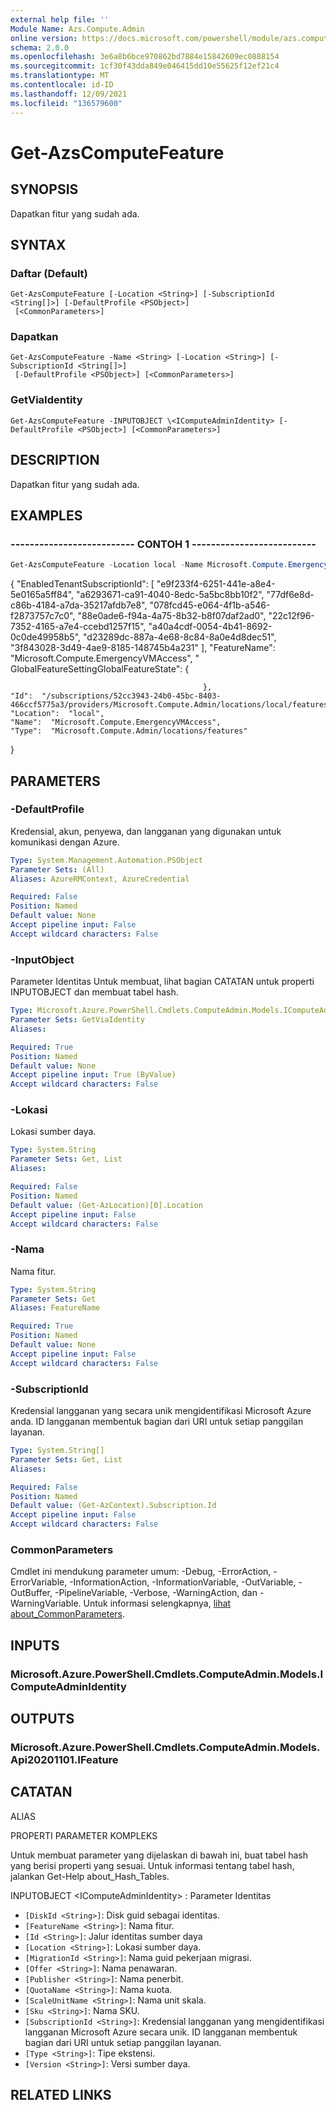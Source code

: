 ```yaml
---
external help file: ''
Module Name: Azs.Compute.Admin
online version: https://docs.microsoft.com/powershell/module/azs.compute.admin/get-azscomputefeature
schema: 2.0.0
ms.openlocfilehash: 3e6a8b6bce970862bd7884e15842609ec0888154
ms.sourcegitcommit: 1cf30f43dda849e046415dd10e55625f12ef21c4
ms.translationtype: MT
ms.contentlocale: id-ID
ms.lasthandoff: 12/09/2021
ms.locfileid: "136579600"
---
```

# Get-AzsComputeFeature

## SYNOPSIS
Dapatkan fitur yang sudah ada.

## SYNTAX

### Daftar (Default)
```
Get-AzsComputeFeature [-Location <String>] [-SubscriptionId <String[]>] [-DefaultProfile <PSObject>]
 [<CommonParameters>]
```

### Dapatkan
```
Get-AzsComputeFeature -Name <String> [-Location <String>] [-SubscriptionId <String[]>]
 [-DefaultProfile <PSObject>] [<CommonParameters>]
```

### GetViaIdentity
```
Get-AzsComputeFeature -INPUTOBJECT \<IComputeAdminIdentity> [-DefaultProfile <PSObject>] [<CommonParameters>]
```

## DESCRIPTION
Dapatkan fitur yang sudah ada.

## EXAMPLES

### -------------------------- CONTOH 1 --------------------------
```powershell
Get-AzsComputeFeature -Location local -Name Microsoft.Compute.EmergencyVMAccess | ConvertTo-Json
```

{ "EnabledTenantSubscriptionId": [ "e9f233f4-6251-441e-a8e4-5e0165a5ff84", "a6293671-ca91-4040-8edc-5a5bc8bb10f2", "77df6e8d-c86b-4184-a7da-35217afdb7e8", "078fcd45-e064-4f1b-a546-f2873757c7c0", "88e0ade6-f94a-4a75-8b32-b8f07daf2ad0", "22c12f96-7352-4165-a7e4-ccebd1257f15", "a40a4cdf-0054-4b41-8692-0c0de49958b5", "d23289dc-887a-4e68-8c84-8a0e4d8dec51", "3f843028-3d49-4ae9-8185-148745b4a231" ], "FeatureName": "Microsoft.Compute.EmergencyVMAccess", " GlobalFeatureSettingGlobalFeatureState": {

                                               },
    "Id":  "/subscriptions/52cc3943-24b0-45bc-8403-466ccf5775a3/providers/Microsoft.Compute.Admin/locations/local/features/Microsoft.Compute.EmergencyVMAccess",
    "Location":  "local",
    "Name":  "Microsoft.Compute.EmergencyVMAccess",
    "Type":  "Microsoft.Compute.Admin/locations/features"
}

## PARAMETERS

### -DefaultProfile
Kredensial, akun, penyewa, dan langganan yang digunakan untuk komunikasi dengan Azure.

```yaml
Type: System.Management.Automation.PSObject
Parameter Sets: (All)
Aliases: AzureRMContext, AzureCredential

Required: False
Position: Named
Default value: None
Accept pipeline input: False
Accept wildcard characters: False
```

### -InputObject
Parameter Identitas Untuk membuat, lihat bagian CATATAN untuk properti INPUTOBJECT dan membuat tabel hash.

```yaml
Type: Microsoft.Azure.PowerShell.Cmdlets.ComputeAdmin.Models.IComputeAdminIdentity
Parameter Sets: GetViaIdentity
Aliases:

Required: True
Position: Named
Default value: None
Accept pipeline input: True (ByValue)
Accept wildcard characters: False
```

### -Lokasi
Lokasi sumber daya.

```yaml
Type: System.String
Parameter Sets: Get, List
Aliases:

Required: False
Position: Named
Default value: (Get-AzLocation)[0].Location
Accept pipeline input: False
Accept wildcard characters: False
```

### -Nama
Nama fitur.

```yaml
Type: System.String
Parameter Sets: Get
Aliases: FeatureName

Required: True
Position: Named
Default value: None
Accept pipeline input: False
Accept wildcard characters: False
```

### -SubscriptionId
Kredensial langganan yang secara unik mengidentifikasi Microsoft Azure anda.
ID langganan membentuk bagian dari URI untuk setiap panggilan layanan.

```yaml
Type: System.String[]
Parameter Sets: Get, List
Aliases:

Required: False
Position: Named
Default value: (Get-AzContext).Subscription.Id
Accept pipeline input: False
Accept wildcard characters: False
```

### CommonParameters
Cmdlet ini mendukung parameter umum: -Debug, -ErrorAction, -ErrorVariable, -InformationAction, -InformationVariable, -OutVariable, -OutBuffer, -PipelineVariable, -Verbose, -WarningAction, dan -WarningVariable. Untuk informasi selengkapnya, [lihat about_CommonParameters](http://go.microsoft.com/fwlink/?LinkID=113216).

## INPUTS

### Microsoft.Azure.PowerShell.Cmdlets.ComputeAdmin.Models.IComputeAdminIdentity

## OUTPUTS

### Microsoft.Azure.PowerShell.Cmdlets.ComputeAdmin.Models.Api20201101.IFeature

## CATATAN

ALIAS

PROPERTI PARAMETER KOMPLEKS

Untuk membuat parameter yang dijelaskan di bawah ini, buat tabel hash yang berisi properti yang sesuai. Untuk informasi tentang tabel hash, jalankan Get-Help about_Hash_Tables.


INPUTOBJECT \<IComputeAdminIdentity> : Parameter Identitas
  - `[DiskId <String>]`: Disk guid sebagai identitas.
  - `[FeatureName <String>]`: Nama fitur.
  - `[Id <String>]`: Jalur identitas sumber daya
  - `[Location <String>]`: Lokasi sumber daya.
  - `[MigrationId <String>]`: Nama guid pekerjaan migrasi.
  - `[Offer <String>]`: Nama penawaran.
  - `[Publisher <String>]`: Nama penerbit.
  - `[QuotaName <String>]`: Nama kuota.
  - `[ScaleUnitName <String>]`: Nama unit skala.
  - `[Sku <String>]`: Nama SKU.
  - `[SubscriptionId <String>]`: Kredensial langganan yang mengidentifikasi langganan Microsoft Azure secara unik. ID langganan membentuk bagian dari URI untuk setiap panggilan layanan.
  - `[Type <String>]`: Tipe ekstensi.
  - `[Version <String>]`: Versi sumber daya.

## RELATED LINKS


